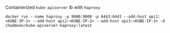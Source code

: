 Containerized `kube-apiserver` lb with `haproxy`

```
docker run --name haproxy -p 9000:9000 -p 6443:6443 --add-host api1:<KUBE-IP-1> --add-host api2:<KUBE-IP-2> --add-host api3:<KUBE-IP-3> -d chadmoon/kube-apiserver-haproxy:latest
```